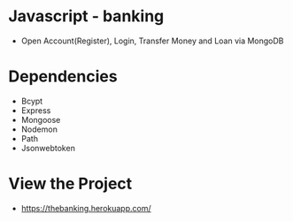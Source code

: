 # Javascript - banking
- Open Account(Register), Login, Transfer Money and Loan via MongoDB

# Dependencies
- Bcypt
- Express
- Mongoose
- Nodemon
- Path
- Jsonwebtoken

# View the Project
- https://thebanking.herokuapp.com/
